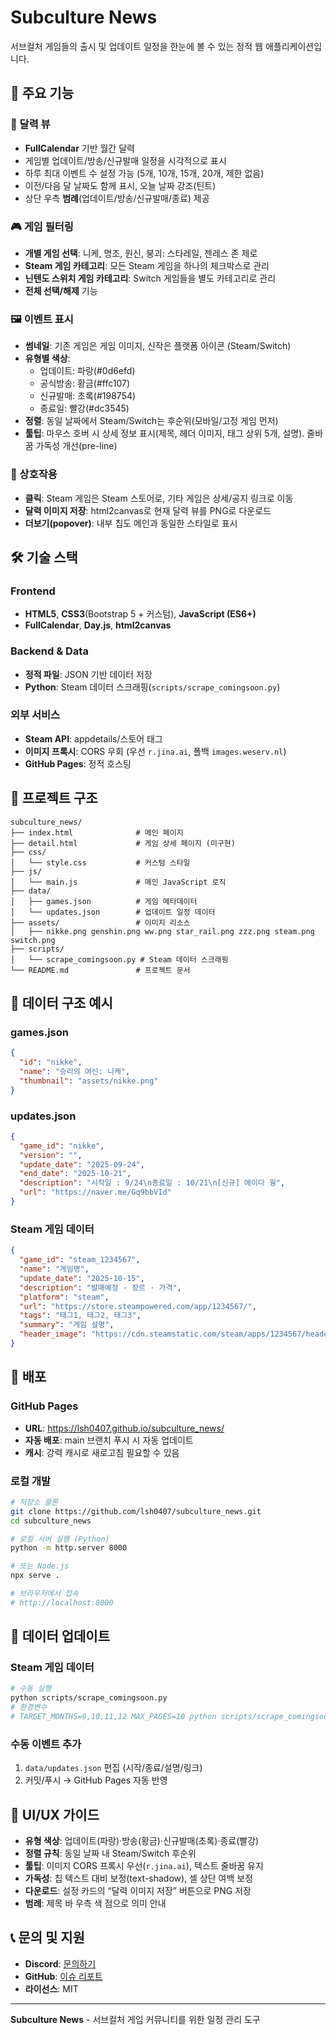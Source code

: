 # Subculture News

서브컬처 게임들의 출시 및 업데이트 일정을 한눈에 볼 수 있는 정적 웹 애플리케이션입니다.

## 🌟 주요 기능

### 📅 달력 뷰
- **FullCalendar** 기반 월간 달력
- 게임별 업데이트/방송/신규발매 일정을 시각적으로 표시
- 하루 최대 이벤트 수 설정 가능 (5개, 10개, 15개, 20개, 제한 없음)
- 이전/다음 달 날짜도 함께 표시, 오늘 날짜 강조(틴트)
- 상단 우측 **범례**(업데이트/방송/신규발매/종료) 제공

### 🎮 게임 필터링
- **개별 게임 선택**: 니케, 명조, 원신, 붕괴: 스타레일, 젠레스 존 제로
- **Steam 게임 카테고리**: 모든 Steam 게임을 하나의 체크박스로 관리
- **닌텐도 스위치 게임 카테고리**: Switch 게임들을 별도 카테고리로 관리
- **전체 선택/해제** 기능

### 🖼️ 이벤트 표시
- **썸네일**: 기존 게임은 게임 이미지, 신작은 플랫폼 아이콘 (Steam/Switch)
- **유형별 색상**:
  - 업데이트: 파랑(#0d6efd)
  - 공식방송: 황금(#ffc107)
  - 신규발매: 초록(#198754)
  - 종료일: 빨강(#dc3545)
- **정렬**: 동일 날짜에서 Steam/Switch는 후순위(모바일/고정 게임 먼저)
- **툴팁**: 마우스 호버 시 상세 정보 표시(제목, 헤더 이미지, 태그 상위 5개, 설명). 줄바꿈 가독성 개선(pre-line)

### 🔗 상호작용
- **클릭**: Steam 게임은 Steam 스토어로, 기타 게임은 상세/공지 링크로 이동
- **달력 이미지 저장**: html2canvas로 현재 달력 뷰를 PNG로 다운로드
- **더보기(popover)**: 내부 칩도 메인과 동일한 스타일로 표시

## 🛠️ 기술 스택

### Frontend
- **HTML5**, **CSS3**(Bootstrap 5 + 커스텀), **JavaScript (ES6+)**
- **FullCalendar**, **Day.js**, **html2canvas**

### Backend & Data
- **정적 파일**: JSON 기반 데이터 저장
- **Python**: Steam 데이터 스크래핑(`scripts/scrape_comingsoon.py`)

### 외부 서비스
- **Steam API**: appdetails/스토어 태그
- **이미지 프록시**: CORS 우회 (우선 `r.jina.ai`, 폴백 `images.weserv.nl`)
- **GitHub Pages**: 정적 호스팅

## 📁 프로젝트 구조

```
subculture_news/
├── index.html              # 메인 페이지
├── detail.html             # 게임 상세 페이지 (미구현)
├── css/
│   └── style.css           # 커스텀 스타일
├── js/
│   └── main.js             # 메인 JavaScript 로직
├── data/
│   ├── games.json          # 게임 메타데이터
│   └── updates.json        # 업데이트 일정 데이터
├── assets/                 # 이미지 리소스
│   ├── nikke.png genshin.png ww.png star_rail.png zzz.png steam.png switch.png
├── scripts/
│   └── scrape_comingsoon.py # Steam 데이터 스크래핑
└── README.md               # 프로젝트 문서
```

## 🔧 데이터 구조 예시

### games.json
```json
{
  "id": "nikke",
  "name": "승리의 여신: 니케",
  "thumbnail": "assets/nikke.png"
}
```

### updates.json
```json
{
  "game_id": "nikke",
  "version": "",
  "update_date": "2025-09-24",
  "end_date": "2025-10-21",
  "description": "시작일 : 9/24\n종료일 : 10/21\n[신규] 에이다 웡",
  "url": "https://naver.me/Gq9bbVId"
}
```

### Steam 게임 데이터
```json
{
  "game_id": "steam_1234567",
  "name": "게임명",
  "update_date": "2025-10-15",
  "description": "발매예정 · 장르 · 가격",
  "platform": "steam",
  "url": "https://store.steampowered.com/app/1234567/",
  "tags": "태그1, 태그2, 태그3",
  "summary": "게임 설명",
  "header_image": "https://cdn.steamstatic.com/steam/apps/1234567/header.jpg"
}
```

## 🚀 배포

### GitHub Pages
- **URL**: https://lsh0407.github.io/subculture_news/
- **자동 배포**: main 브랜치 푸시 시 자동 업데이트
- **캐시**: 강력 캐시로 새로고침 필요할 수 있음

### 로컬 개발
```bash
# 저장소 클론
git clone https://github.com/lsh0407/subculture_news.git
cd subculture_news

# 로컬 서버 실행 (Python)
python -m http.server 8000

# 또는 Node.js
npx serve .

# 브라우저에서 접속
# http://localhost:8000
```

## 🔄 데이터 업데이트

### Steam 게임 데이터
```bash
# 수동 실행
python scripts/scrape_comingsoon.py
# 환경변수
# TARGET_MONTHS=9,10,11,12 MAX_PAGES=10 python scripts/scrape_comingsoon.py
```

### 수동 이벤트 추가
1. `data/updates.json` 편집 (시작/종료/설명/링크)
2. 커밋/푸시 → GitHub Pages 자동 반영

## 🎨 UI/UX 가이드
- **유형 색상**: 업데이트(파랑)·방송(황금)·신규발매(초록)·종료(빨강)
- **정렬 규칙**: 동일 날짜 내 Steam/Switch 후순위
- **툴팁**: 이미지 CORS 프록시 우선(`r.jina.ai`), 텍스트 줄바꿈 유지
- **가독성**: 칩 텍스트 대비 보정(text-shadow), 셀 상단 여백 보정
- **다운로드**: 설정 카드의 “달력 이미지 저장” 버튼으로 PNG 저장
- **범례**: 제목 바 우측 색 점으로 의미 안내

## 📞 문의 및 지원
- **Discord**: [문의하기](https://discord.com/channels/1402629632142086235/1420232300070965370)
- **GitHub**: [이슈 리포트](https://github.com/lsh0407/subculture_news/issues)
- **라이선스**: MIT

---

**Subculture News** - 서브컬처 게임 커뮤니티를 위한 일정 관리 도구